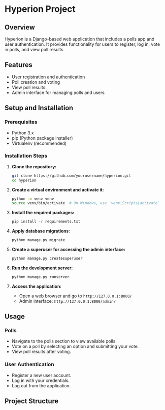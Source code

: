 # Hyperion Project

## Overview
Hyperion is a Django-based web application that includes a polls app and user authentication. It provides functionality for users to register, log in, vote in polls, and view poll results.

## Features
- User registration and authentication
- Poll creation and voting
- View poll results
- Admin interface for managing polls and users

## Setup and Installation

### Prerequisites
- Python 3.x
- pip (Python package installer)
- Virtualenv (recommended)

### Installation Steps

1. **Clone the repository:**
    ```bash
    git clone https://github.com/yourusername/hyperion.git
    cd hyperion
    ```

2. **Create a virtual environment and activate it:**
    ```bash
    python -m venv venv
    source venv/bin/activate  # On Windows, use `venv\Scripts\activate`
    ```

3. **Install the required packages:**
    ```bash
    pip install -r requirements.txt
    ```

4. **Apply database migrations:**
    ```bash
    python manage.py migrate
    ```

5. **Create a superuser for accessing the admin interface:**
    ```bash
    python manage.py createsuperuser
    ```

6. **Run the development server:**
    ```bash
    python manage.py runserver
    ```

7. **Access the application:**
    - Open a web browser and go to `http://127.0.0.1:8000/`
    - Admin interface: `http://127.0.0.1:8000/admin/`

## Usage

### Polls
- Navigate to the polls section to view available polls.
- Vote on a poll by selecting an option and submitting your vote.
- View poll results after voting.

### User Authentication
- Register a new user account.
- Log in with your credentials.
- Log out from the application.

## Project Structure

